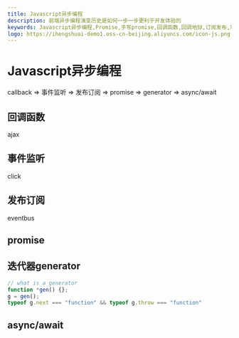 ```yaml
---
title: Javascript异步编程
description: 前端异步编程演变历史是如何一步一步更利于开发体验的
keywords: Javascript异步编程,Promise,手写promise,回调函数,回调地狱,订阅发布,事件监听,async/await,迭代器
logo: https://ihengshuai-demo1.oss-cn-beijing.aliyuncs.com/icon-js.png
---
```


# Javascript异步编程

callback => 事件监听 => 发布订阅 => promise => generator => async/await

## 回调函数
ajax

## 事件监听
click

## 发布订阅
eventbus

## promise

## 迭代器generator
```js
// what is a generator
function *gen() {};
g = gen();
typeof g.next === "function" && typeof g.throw === "function"
```

## async/await
